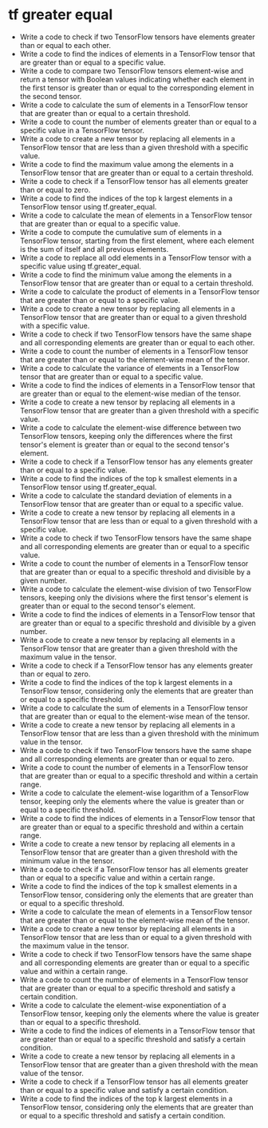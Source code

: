# tf greater equal

- Write a code to check if two TensorFlow tensors have elements greater than or equal to each other.
- Write a code to find the indices of elements in a TensorFlow tensor that are greater than or equal to a specific value.
- Write a code to compare two TensorFlow tensors element-wise and return a tensor with Boolean values indicating whether each element in the first tensor is greater than or equal to the corresponding element in the second tensor.
- Write a code to calculate the sum of elements in a TensorFlow tensor that are greater than or equal to a certain threshold.
- Write a code to count the number of elements greater than or equal to a specific value in a TensorFlow tensor.
- Write a code to create a new tensor by replacing all elements in a TensorFlow tensor that are less than a given threshold with a specific value.
- Write a code to find the maximum value among the elements in a TensorFlow tensor that are greater than or equal to a certain threshold.
- Write a code to check if a TensorFlow tensor has all elements greater than or equal to zero.
- Write a code to find the indices of the top k largest elements in a TensorFlow tensor using tf.greater_equal.
- Write a code to calculate the mean of elements in a TensorFlow tensor that are greater than or equal to a specific value.
- Write a code to compute the cumulative sum of elements in a TensorFlow tensor, starting from the first element, where each element is the sum of itself and all previous elements.
- Write a code to replace all odd elements in a TensorFlow tensor with a specific value using tf.greater_equal.
- Write a code to find the minimum value among the elements in a TensorFlow tensor that are greater than or equal to a certain threshold.
- Write a code to calculate the product of elements in a TensorFlow tensor that are greater than or equal to a specific value.
- Write a code to create a new tensor by replacing all elements in a TensorFlow tensor that are greater than or equal to a given threshold with a specific value.
- Write a code to check if two TensorFlow tensors have the same shape and all corresponding elements are greater than or equal to each other.
- Write a code to count the number of elements in a TensorFlow tensor that are greater than or equal to the element-wise mean of the tensor.
- Write a code to calculate the variance of elements in a TensorFlow tensor that are greater than or equal to a specific value.
- Write a code to find the indices of elements in a TensorFlow tensor that are greater than or equal to the element-wise median of the tensor.
- Write a code to create a new tensor by replacing all elements in a TensorFlow tensor that are greater than a given threshold with a specific value.
- Write a code to calculate the element-wise difference between two TensorFlow tensors, keeping only the differences where the first tensor's element is greater than or equal to the second tensor's element.
- Write a code to check if a TensorFlow tensor has any elements greater than or equal to a specific value.
- Write a code to find the indices of the top k smallest elements in a TensorFlow tensor using tf.greater_equal.
- Write a code to calculate the standard deviation of elements in a TensorFlow tensor that are greater than or equal to a specific value.
- Write a code to create a new tensor by replacing all elements in a TensorFlow tensor that are less than or equal to a given threshold with a specific value.
- Write a code to check if two TensorFlow tensors have the same shape and all corresponding elements are greater than or equal to a specific value.
- Write a code to count the number of elements in a TensorFlow tensor that are greater than or equal to a specific threshold and divisible by a given number.
- Write a code to calculate the element-wise division of two TensorFlow tensors, keeping only the divisions where the first tensor's element is greater than or equal to the second tensor's element.
- Write a code to find the indices of elements in a TensorFlow tensor that are greater than or equal to a specific threshold and divisible by a given number.
- Write a code to create a new tensor by replacing all elements in a TensorFlow tensor that are greater than a given threshold with the maximum value in the tensor.
- Write a code to check if a TensorFlow tensor has any elements greater than or equal to zero.
- Write a code to find the indices of the top k largest elements in a TensorFlow tensor, considering only the elements that are greater than or equal to a specific threshold.
- Write a code to calculate the sum of elements in a TensorFlow tensor that are greater than or equal to the element-wise mean of the tensor.
- Write a code to create a new tensor by replacing all elements in a TensorFlow tensor that are less than a given threshold with the minimum value in the tensor.
- Write a code to check if two TensorFlow tensors have the same shape and all corresponding elements are greater than or equal to zero.
- Write a code to count the number of elements in a TensorFlow tensor that are greater than or equal to a specific threshold and within a certain range.
- Write a code to calculate the element-wise logarithm of a TensorFlow tensor, keeping only the elements where the value is greater than or equal to a specific threshold.
- Write a code to find the indices of elements in a TensorFlow tensor that are greater than or equal to a specific threshold and within a certain range.
- Write a code to create a new tensor by replacing all elements in a TensorFlow tensor that are greater than a given threshold with the minimum value in the tensor.
- Write a code to check if a TensorFlow tensor has all elements greater than or equal to a specific value and within a certain range.
- Write a code to find the indices of the top k smallest elements in a TensorFlow tensor, considering only the elements that are greater than or equal to a specific threshold.
- Write a code to calculate the mean of elements in a TensorFlow tensor that are greater than or equal to the element-wise mean of the tensor.
- Write a code to create a new tensor by replacing all elements in a TensorFlow tensor that are less than or equal to a given threshold with the maximum value in the tensor.
- Write a code to check if two TensorFlow tensors have the same shape and all corresponding elements are greater than or equal to a specific value and within a certain range.
- Write a code to count the number of elements in a TensorFlow tensor that are greater than or equal to a specific threshold and satisfy a certain condition.
- Write a code to calculate the element-wise exponentiation of a TensorFlow tensor, keeping only the elements where the value is greater than or equal to a specific threshold.
- Write a code to find the indices of elements in a TensorFlow tensor that are greater than or equal to a specific threshold and satisfy a certain condition.
- Write a code to create a new tensor by replacing all elements in a TensorFlow tensor that are greater than a given threshold with the mean value of the tensor.
- Write a code to check if a TensorFlow tensor has all elements greater than or equal to a specific value and satisfy a certain condition.
- Write a code to find the indices of the top k largest elements in a TensorFlow tensor, considering only the elements that are greater than or equal to a specific threshold and satisfy a certain condition.